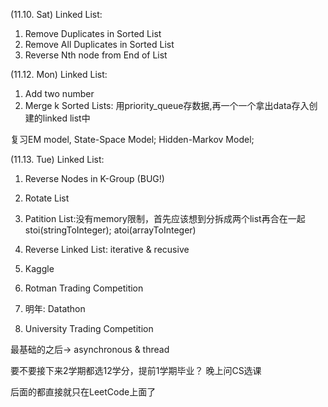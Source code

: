 (11.10. Sat) Linked List:

1. Remove Duplicates in Sorted List
2. Remove All Duplicates in Sorted List
3. Reverse Nth node from End of List

(11.12. Mon) Linked List:

1. Add two number
2. Merge k Sorted Lists: 用priority_queue存数据,再一个一个拿出data存入创建的linked list中

复习EM model, State-Space Model; Hidden-Markov Model;

(11.13. Tue) Linked List:

1. Reverse Nodes in K-Group (BUG!)
2. Rotate List
3. Patition List:没有memory限制，首先应该想到分拆成两个list再合在一起   stoi(stringToInteger); atoi(arrayToInteger)
4. Reverse Linked List: iterative & recusive


1. Kaggle
2. Rotman Trading Competition
3. 明年: Datathon
4. University Trading Competition


最基础的之后-> asynchronous & thread

要不要接下来2学期都选12学分，提前1学期毕业？
晚上问CS选课

后面的都直接就只在LeetCode上面了